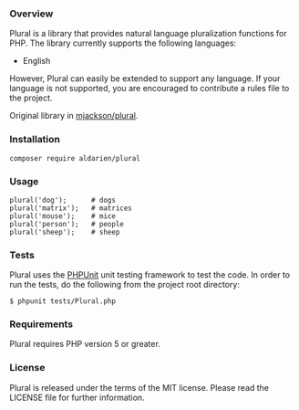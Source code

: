 ### Overview

Plural is a library that provides natural language pluralization functions for PHP. The library currently supports the following languages:

- English

However, Plural can easily be extended to support any language. If your language is not supported, you are encouraged to contribute a rules file to the project.

Original library in [mjackson/plural](https://github.com/mjackson/plural).

### Installation

~~~
composer require aldarien/plural
~~~

### Usage

    plural('dog');      # dogs
    plural('matrix');   # matrices
    plural('mouse');    # mice
    plural('person');   # people
    plural('sheep');    # sheep

### Tests

Plural uses the [PHPUnit](http://www.phpunit.de/) unit testing framework to test the code. In order to run the tests, do the following from the project root directory:

    $ phpunit tests/Plural.php

### Requirements

Plural requires PHP version 5 or greater.

### License

Plural is released under the terms of the MIT license. Please read the LICENSE file for further information.
